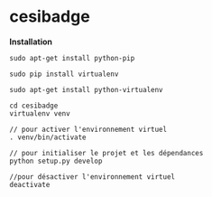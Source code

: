 # cesibadge

**Installation**

```
sudo apt-get install python-pip
```

```
sudo pip install virtualenv
```

```
sudo apt-get install python-virtualenv
```

```
cd cesibadge
virtualenv venv
```

```
// pour activer l'environnement virtuel
. venv/bin/activate

// pour initialiser le projet et les dépendances
python setup.py develop

//pour désactiver l'environnement virtuel
deactivate

```
